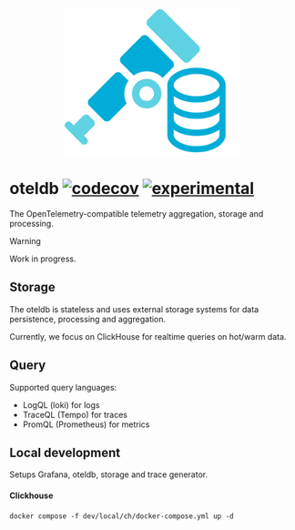 <p align="center">
<img height="256" src="logo.svg" alt="oteldb svg logo">
</p>

# oteldb [![codecov](https://img.shields.io/codecov/c/github/go-faster/oteldb?label=cover)](https://codecov.io/gh/go-faster/oteldb) [![experimental](https://img.shields.io/badge/-experimental-blueviolet)](https://go-faster.org/docs/projects/status#experimental)

The OpenTelemetry-compatible telemetry aggregation, storage and processing.

> [!WARNING]  
> Work in progress.

## Storage

The oteldb is stateless and uses external storage systems for data persistence, processing and aggregation.

Currently, we focus on ClickHouse for realtime queries on hot/warm data.

## Query

Supported query languages:
- LogQL (loki) for logs
- TraceQL (Tempo) for traces
- PromQL (Prometheus) for metrics

## Local development

Setups Grafana, oteldb, storage and trace generator.

#### Clickhouse

```shell
docker compose -f dev/local/ch/docker-compose.yml up -d
```
